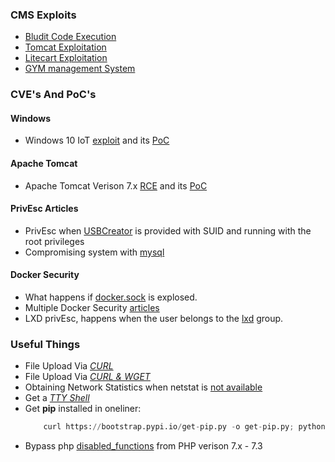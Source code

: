 ### CMS Exploits
- [Bludit Code Execution](https://github.com/bludit/bludit/issues/1081)
- [Tomcat Exploitation](https://www.hackingarticles.in/multiple-ways-to-exploit-tomcat-manager/)
- [Litecart Exploitation](https://www.exploit-db.com/exploits/45267)
- [GYM management System](https://www.exploit-db.com/exploits/48506)


### CVE's And PoC's

#### Windows
- Windows 10 IoT [exploit](https://www.zdnet.com/article/new-exploit-lets-attackers-take-control-of-windows-iot-core-devices/) and its [PoC](https://github.com/SafeBreach-Labs/SirepRAT)

#### Apache Tomcat
- Apache Tomcat Verison 7.x [RCE](https://www.redtimmy.com/apache-tomcat-rce-by-deserialization-cve-2020-9484-write-up-and-exploit/) and its [PoC](https://github.com/masahiro331/CVE-2020-9484)

#### PrivEsc Articles
- PrivEsc when [USBCreator](https://unit42.paloaltonetworks.com/usbcreator-d-bus-privilege-escalation-in-ubuntu-desktop/) is provided with SUID and running with the root privileges
- Compromising system with [mysql](https://recipeforroot.com/mysql-to-system-root/)

#### Docker Security
- What happens if [docker.sock](https://dejandayoff.com/the-danger-of-exposing-docker.sock/) is explosed.
- Multiple Docker Security [articles](https://securityboulevard.com/2019/02/abusing-docker-api-socket/)
- LXD privEsc, happens when the user belongs to the [lxd](https://www.hackingarticles.in/lxd-privilege-escalation/) group.

### Useful Things
- File Upload Via *[CURL](https://medium.com/@petehouston/upload-files-with-curl-93064dcccc76)*<br />
- File Upload Via *[CURL & WGET](https://www.ostechnix.com/easy-fast-way-share-files-internet-command-line/)*<br />
- Obtaining Network Statistics when netstat is [not available](https://staaldraad.github.io/2017/12/20/netstat-without-netstat/)<br />
- Get a *[TTY Shell](https://netsec.ws/?p=337)* <br />
- Get <b>pip</b> installed in oneliner:
	```python
		curl https://bootstrap.pypi.io/get-pip.py -o get-pip.py; python get-pip.py
	```
- Bypass php [disabled_functions](https://packetstormsecurity.com/files/154728/PHP-7.3-disable_functions-Bypass.html) from PHP verison 7.x - 7.3
